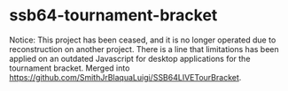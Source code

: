 # ssb64-tournament-bracket
Notice: This project has been ceased, and it is no longer operated due to reconstruction on another project. There is a line that limitations has been applied on an outdated Javascript for desktop applications for the tournament bracket. Merged into https://github.com/SmithJrBlaquaLuigi/SSB64LIVETourBracket.
